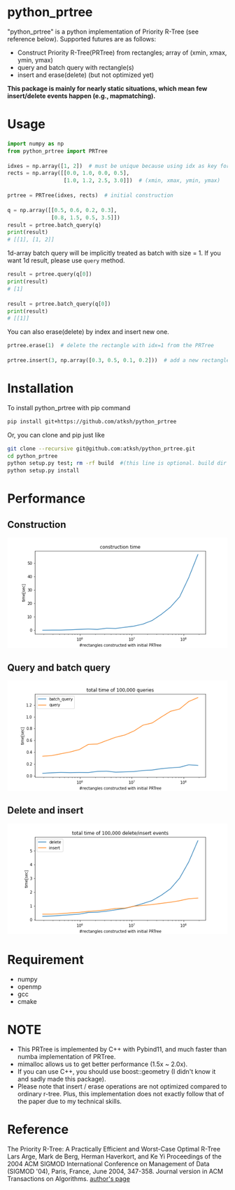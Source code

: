 # python_prtree

"python_prtree" is a python implementation of Priority R-Tree (see reference below).
Supported futures are as follows:

- Construct Priority R-Tree(PRTree) from rectangles; array of (xmin, xmax, ymin, ymax)
- query and batch query with rectangle(s)
- insert and erase(delete) (but not optimized yet)

**This package is mainly for nearly static situations, which mean few insert/delete events happen (e.g., mapmatching).**

# Usage 
```python
import numpy as np
from python_prtree import PRTree

idxes = np.array([1, 2])  # must be unique because using idx as key for hash map
rects = np.array([[0.0, 1.0, 0.0, 0.5],
                  [1.0, 1.2, 2.5, 3.0]])  # (xmin, xmax, ymin, ymax)

prtree = PRTree(idxes, rects)  # initial construction

q = np.array([[0.5, 0.6, 0.2, 0.3],
              [0.8, 1.5, 0.5, 3.5]])
result = prtree.batch_query(q)
print(result)
# [[1], [1, 2]]
```

1d-array batch query will be implicitly treated as batch with size = 1.
If you want 1d result, please use `query` method.
```python
result = prtree.query(q[0])
print(result)
# [1]

result = prtree.batch_query(q[0])
print(result)
# [[1]]
```


You can also erase(delete) by index and insert new one.
```python
prtree.erase(1)  # delete the rectangle with idx=1 from the PRTree

prtree.insert(3, np.array([0.3, 0.5, 0.1, 0.2]))  # add a new rectangle to the PRTree
```

# Installation
To install python_prtree with pip command
```bash
pip install git+https://github.com/atksh/python_prtree
```

Or, you can clone and pip just like
```bash
git clone --recursive git@github.com:atksh/python_prtree.git
cd python_prtree
python setup.py test; rm -rf build  #(this line is optional. build dir disturbs pip installing)
python setup.py install
```

# Performance
## Construction
![fig1](./docs/images/fig1.png)

## Query and batch query
![fig2](./docs/images/fig2.png)

## Delete and insert
![fig3](./docs/images/fig3.png)

# Requirement
- numpy
- openmp
- gcc
- cmake


# NOTE

- This PRTree is implemented by C++ with Pybind11, and much faster than numba implementation of PRTree.
- mimalloc allows us to get better performance (1.5x ~ 2.0x).
- If you can use C++, you should use boost::geometry (I didn't know it and sadly made this package).
- Please note that insert / erase operations are not optimized compared to ordinary r-tree. Plus, this implementation does not exactly follow that of the paper due to my technical skills.


# Reference
The Priority R-Tree: A Practically Efficient and Worst-Case Optimal R-Tree
Lars Arge, Mark de Berg, Herman Haverkort, and Ke Yi
Proceedings of the 2004 ACM SIGMOD International Conference on Management of Data (SIGMOD '04), Paris, France, June 2004, 347-358. Journal version in ACM Transactions on Algorithms.
[author's page](https://www.cse.ust.hk/~yike/prtree/)
